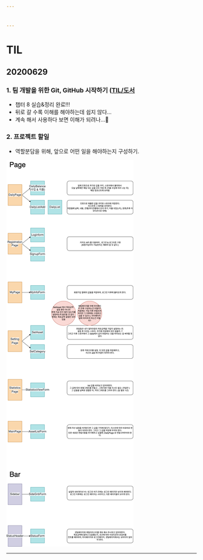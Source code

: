 ```yaml
---


---
```


<h1 id="til">TIL</h1>
<h2 id="section">20200629</h2>
<h3 id="팀-개발을-위한-git-github-시작하기-til도서">1. 팀 개발을 위한 Git, GitHub 시작하기 (<a href="https://github.com/jina95/TIL/tree/master/%EB%8F%84%EC%84%9C">TIL/도서</a></h3>
<ul>
<li>챕터 8 실습&amp;정리 완료!!!</li>
<li>뒤로 갈 수록 이해를 해야하는데 쉽지 않다…</li>
<li>계속 해서 사용하다 보면 이해가 되려나…🤔</li>
</ul>
<h3 id="프로젝트-할일">2. 프로젝트 할일</h3>
<ul>
<li>역할분담을 위해, 앞으로 어떤 일을 해야하는지 구성하기.</li>
</ul>
 <img src="https://github.com/jina95/TIL/blob/master/images/Daily/202006/%ED%94%84%EB%A1%9C%EC%A0%9D%ED%8A%B8%20%ED%95%A0%EC%9D%BC.png">
<hr>

